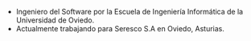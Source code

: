 - Ingeniero del Software por la Escuela de Ingeniería Informática de la Universidad de Oviedo.
- Actualmente trabajando para Seresco S.A en Oviedo, Asturias.

